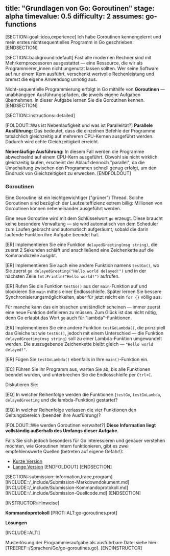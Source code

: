 title: "Grundlagen von Go: Goroutinen"
stage: alpha
timevalue: 0.5
difficulty: 2
assumes: go-functions
---

[SECTION::goal::idea,experience]
Ich habe Goroutinen kennengelernt und mein erstes nichtsequentielles Programm 
in Go geschrieben.
[ENDSECTION]

[SECTION::background::default]
Fast alle modernen Rechner sind mit Mehrkernprozessoren ausgestattet — eine Ressource, 
die wir als Programmierer_innen nicht ungenutzt lassen sollten.
Wer seine Software auf nur einem Kern ausführt, verschenkt wertvolle Rechenleistung 
und bremst die eigene Anwendung unnötig aus.

Nicht-sequentielle Programmierung erfolgt in Go mithilfe von __Goroutinen__ — 
unabhängigen Ausführungspfaden, die jeweils eigene Aufgaben übernehmen.
In dieser Aufgabe lernen Sie die Goroutinen kennen.
[ENDSECTION]

[SECTION::instructions::detailed]

[FOLDOUT::Was ist Nebenläufigkeit und was ist Parallelität?]
**Parallele Ausführung:** Das bedeutet, dass die einzelnen Befehle der Programme 
tatsächlich gleichzeitig auf mehreren CPU-Kernen ausgeführt werden. 
Dadurch wird echte Gleichzeitigkeit erreicht.

**Nebenläufige Ausführung:** In diesem Fall werden die Programme abwechselnd auf 
einem CPU-Kern ausgeführt.
Obwohl sie nicht wirklich gleichzeitig laufen, erscheint der Ablauf dennoch 
"parallel", da die Umschaltung zwischen den Programmen schnell genug erfolgt, um 
den Eindruck von Gleichzeitigkeit zu erwecken.
[ENDFOLDOUT]

### Goroutinen

Eine Goroutine ist ein leichtgewichtiger ("grüner") Thread.
Solche Goroutinen sind bezüglich der Laufzeiteffizienz extrem billig: 
Millionen von Goroutinen können nebeneinander ausgeführt werden.

Eine neue Goroutine wird mit dem Schlüsselwort `go` erzeugt.
Diese braucht keine besondere Verwaltung — sie wird automatisch von dem 
Scheduler zum Laufen gebracht und automatisch aufgeräumt, sobald die darin 
laufende Funktion ihre Aufgabe beendet hat.

[ER] Implementieren Sie eine Funktion `delayedGreeting(msg string)`, die zuerst 
2 Sekunden schläft und anschließend eine Zeichenkette auf die Kommandozeile ausgibt.

[ER] Implementieren Sie auch eine andere Funktion namens `testGo()`, wo Sie zuerst 
`go delayedGreeting("Hello world delayed!")` und in der nächsten Zeile 
`fmt.Println("Hello world!")` aufrufen.

[ER] Rufen Sie die Funktion `testGo()` aus der `main`-Funktion auf und blockieren 
Sie `main` mittels einer Endlosschleife.
Später lernen Sie bessere Synchronisierungsmöglichkeiten, aber für jetzt reicht 
ein `for {}` völlig aus.

<!-- time estimate: 5 min -->

Für manche kann das ein bisschen umständlich scheinen — 
immer zuerst eine neue Funktion definieren zu müssen.
Zum Glück ist das nicht nötig, denn Go erlaubt das Wort `go` auch für 
"lambda"-Funktionen.

[ER] Implementieren Sie eine andere Funktion `testGoLambda()`, die prinzipiell 
das Gleiche tut wie `testGo()`, jedoch mit einem Unterschied — die Funktion 
`delayedGreeting(msg string)` soll zu einer Lambda-Funktion umgewandelt werden.
Die auszugebende Zeichenkette bleibt gleich — `"Hello world delayed!"`. 

[ER] Fügen Sie `testGoLambda()` ebenfalls in Ihre `main()`-Funktion ein.

[EC] Führen Sie Ihr Programm aus, warten Sie ab, bis alle Funktionen beendet wurden,
und unterbrechen Sie die Endlosschleife per `Ctrl+C`.

<!-- time estimate: 5 min -->

Diskutieren Sie:

[EQ] In welcher Reihenfolge werden die Funktionen (`testGo`, `testGoLambda`, 
`delayedGreeting` und die lambda-Funktion) gestartet?

[EQ] In welcher Reihenfolge verlassen die vier Funktionen den Geltungsbereich 
(beenden ihre Ausführung)?

<!-- time estimate: 10 min -->

[FOLDOUT::Wie werden Goroutinen verwaltet?]
__Diese Information liegt vollständig außerhalb des Umfangs dieser Aufgabe.__

Falls Sie sich jedoch besonders für Go interessieren und genauer verstehen möchten,
wie Goroutinen intern funktionieren, gibt es zwei empfehlenswerte Quellen
(betreten auf eigene Gefahr!):

* [Kurze Version](https://medium.com/@hatronix/inside-the-go-scheduler-a-step-by-step-look-at-goroutine-management-1a8cbe9d5dbd)
* [Lange Version](https://medium.com/@sanilkhurana7/understanding-the-go-scheduler-and-looking-at-how-it-works-e431a6daacf)
[ENDFOLDOUT]
[ENDSECTION]

[SECTION::submission::information,trace,program]
[INCLUDE::/_include/Submission-Markdowndokument.md]
[INCLUDE::/_include/Submission-Kommandoprotokoll.md]
[INCLUDE::/_include/Submission-Quellcode.md]
[ENDSECTION]

<!-- @PROGRAM_TEST_SKIP: reason="Infinite loop program, requires manual interruption" manual_test_required=true -->

[INSTRUCTOR::Hinweise]

**Kommandoprotokoll**
[PROT::ALT:go-goroutines.prot]

**Lösungen**

[INCLUDE::ALT:]

Musterlösung der Programmieraufgabe als ausführbare Datei siehe hier:
[TREEREF::/Sprachen/Go/go-goroutines.go].
[ENDINSTRUCTOR]

